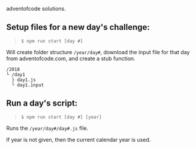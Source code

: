 adventofcode solutions.

## Setup files for a new day's challenge:
> `$ npm run start [day #]`

Will create folder structure `/year/day#`, download the input file for that day from adventofcode.com, and create a stub function.

```
/2018
└ /day1
  ├ day1.js
  └ day1.input
```

## Run a day's script:
> `$ npm run start [day #] [year]`

Runs the `/year/day#/day#.js` file.

If year is not given, then the current calendar year is used.
